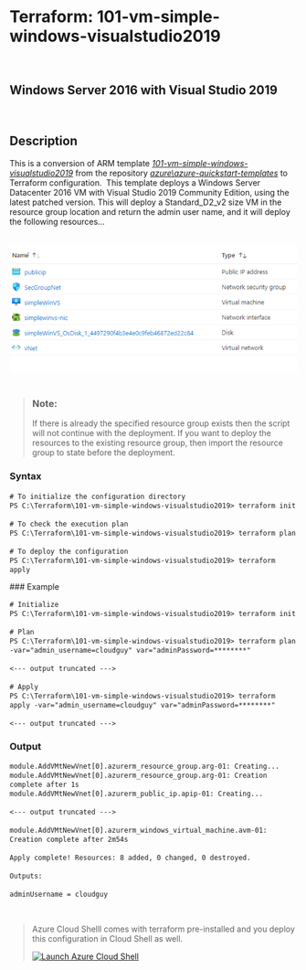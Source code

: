 # Terraform: 101-vm-simple-windows-visualstudio2019
​
## Windows Server 2016 with Visual Studio 2019
​
## Description
This is a conversion of ARM template *[101-vm-simple-windows-visualstudio2019](https://github.com/Azure/azure-quickstart-templates/tree/master/101-vm-simple-windows-visualstudio2019)* from the repository *[azure\azure-quickstart-templates](https://https://github.com/Azure/azure-quickstart-templates)* to Terraform configuration.
​
This template deploys a Windows Server Datacenter 2016 VM with Visual Studio 2019 Community Edition, using the latest patched version. This will deploy a Standard_D2_v2 size VM in the resource group location and return the admin user name, and it will deploy the following resources...

​
![output](resources.PNG)
​
> ### Note:
> If there is already the specified resource group exists then the script will not continue with the deployment. If you want to deploy the resources to the existing resource group, then import the resource group to state before the deployment.
​
### Syntax
```
# To initialize the configuration directory
PS C:\Terraform\101-vm-simple-windows-visualstudio2019> terraform init 
​
# To check the execution plan
PS C:\Terraform\101-vm-simple-windows-visualstudio2019> terraform plan
​
# To deploy the configuration
PS C:\Terraform\101-vm-simple-windows-visualstudio2019> terraform apply
``` 

​### Example
```
# Initialize
PS C:\Terraform\101-vm-simple-windows-visualstudio2019> terraform init 
​
# Plan
PS C:\Terraform\101-vm-simple-windows-visualstudio2019> terraform plan -var="admin_username=cloudguy" var="adminPassword=********"
​
<--- output truncated --->
​
# Apply
PS C:\Terraform\101-vm-simple-windows-visualstudio2019> terraform apply -var="admin_username=cloudguy" var="adminPassword=********"
​
<--- output truncated --->
```

### Output
```
module.AddVMtNewVnet[0].azurerm_resource_group.arg-01: Creating...
module.AddVMtNewVnet[0].azurerm_resource_group.arg-01: Creation complete after 1s 
module.AddVMtNewVnet[0].azurerm_public_ip.apip-01: Creating...
​
<--- output truncated --->
​
module.AddVMtNewVnet[0].azurerm_windows_virtual_machine.avm-01: Creation complete after 2m54s

Apply complete! Resources: 8 added, 0 changed, 0 destroyed.
​
Outputs:
​
adminUsername = cloudguy

```
​
>Azure Cloud Shelll comes with terraform pre-installed and you deploy this configuration in Cloud Shell as well.
>
>[![](https://shell.azure.com/images/launchcloudshell.png "Launch Azure Cloud Shell")](https://shell.azure.com)
